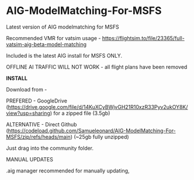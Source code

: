 # AIG-ModelMatching-For-MSFS
Latest version of AIG modelmatching for MSFS

Recommended VMR for vatsim usage - https://flightsim.to/file/23365/full-vatsim-aig-beta-model-matching

Included is the latest AIG install for MSFS ONLY.

OFFLINE AI TRAFFIC WILL NOT WORK - all flight plans have been removed

<b>INSTALL</b>

Download from - 

PREFERED - GoogleDrive (https://drive.google.com/file/d/14KuXCyBWjvGH21R10xzR33Pyv2ukOY8K/view?usp=sharing) for a zipped file (3.5gb)

ALTERNATIVE - Direct Github (https://codeload.github.com/Samueleonard/AIG-ModelMatching-For-MSFS/zip/refs/heads/main) (~25gb fully unzipped)

Just drag into the community folder.


MANUAL UPDATES

.aig manager recommended for manually updating, 

